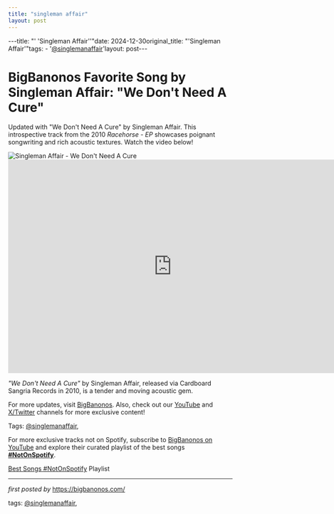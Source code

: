 ```yaml
---
title: "singleman affair"
layout: post
---
```

---title: "' 'Singleman Affair''"date: 2024-12-30original_title: "'Singleman Affair'"tags:  - '[@singlemanaffair](/tags/singlemanaffair/)'layout: post---<!-- Title of the Post --><h1 >BigBanonos Favorite Song by Singleman Affair: "We Don't Need A Cure"</h1> <!-- Introductory Text --><p >Updated with "We Don't Need A Cure" by Singleman Affair. This introspective track from the 2010 *Racehorse - EP* showcases poignant songwriting and rich acoustic textures. Watch the video below!</p> <!-- Featured Image --><div > <img src="https://f4.bcbits.com/img/a0315421729_10.jpg" alt="Singleman Affair - We Don't Need A Cure" /></div> <!-- YouTube Video Embed --><div > <iframe width="733" height="480" src="https://www.youtube.com/embed/rl1IWFZzRBM" frameborder="0" allowfullscreen></iframe></div> <!-- Song Information --><div > <p><em>"We Don't Need A Cure"</em> by Singleman Affair, released via Cardboard Sangria Records in 2010, is a tender and moving acoustic gem.</p></div> <!-- Footer Links --><div > <p>For more updates, visit <a href="https://bigbanonos.com/" target="_blank">BigBanonos</a>. Also, check out our <a href="https://www.youtube.com/[@BigBanonos](/tags/BigBanonos/)" target="_blank">YouTube</a> and <a href="https://x.com/bigbanonos" target="_blank">X/Twitter</a> channels for more exclusive content!</p></div> <!-- Tags --><p >Tags: [@singlemanaffair](/tags/singlemanaffair/),</p><!--Subscribe and Playlist Links--><div>    <p>For more exclusive tracks not on Spotify, subscribe to <a href="https://www.youtube.com/[@BigBanonos](/tags/BigBanonos/)" target="_blank">BigBanonos on YouTube</a> and explore their curated playlist of the best songs <strong>[#NotOnSpotify](/tags/NotOnSpotify/)</strong>.</p>    <p><a href="https://www.youtube.com/playlist?list=PLtuNtuTatqI0kFahUCbtbfenC_ET5O_tr" target="_blank">Best Songs [#NotOnSpotify](/tags/NotOnSpotify/) Playlist<br /></a></p></div><hr /><p><em>first posted by</em> <a href="https://bigbanonos.com/" rel="noopener" target="_new">https://bigbanonos.com/</a></p><p>tags: [@singlemanaffair](/tags/singlemanaffair/),</p>